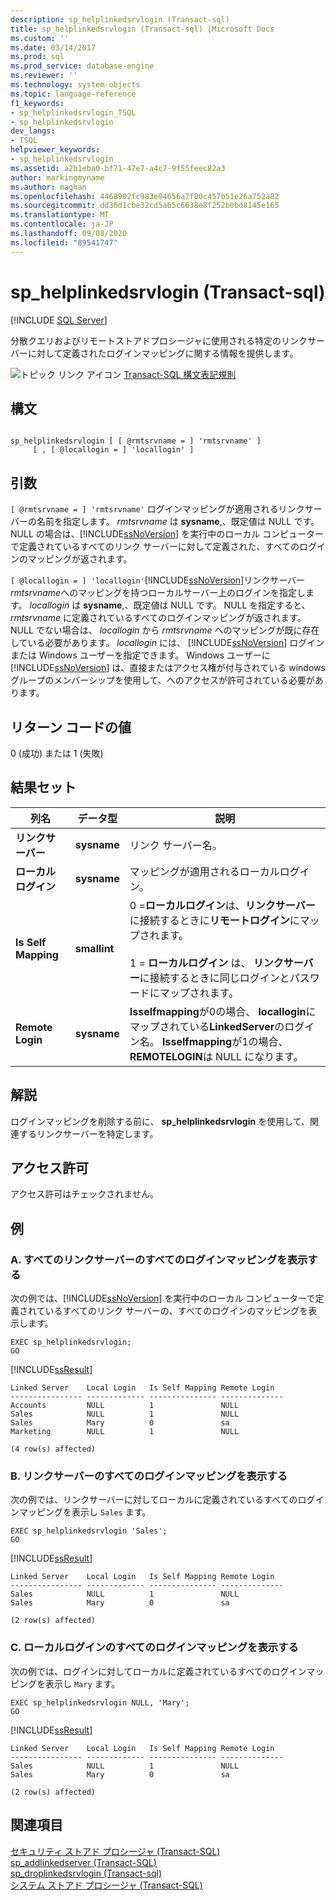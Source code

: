 ```yaml
---
description: sp_helplinkedsrvlogin (Transact-sql)
title: sp_helplinkedsrvlogin (Transact-sql) |Microsoft Docs
ms.custom: ''
ms.date: 03/14/2017
ms.prod: sql
ms.prod_service: database-engine
ms.reviewer: ''
ms.technology: system-objects
ms.topic: language-reference
f1_keywords:
- sp_helplinkedsrvlogin_TSQL
- sp_helplinkedsrvlogin
dev_langs:
- TSQL
helpviewer_keywords:
- sp_helplinkedsrvlogin
ms.assetid: a2b1eba0-bf71-47e7-a4c7-9f55feec82a3
author: markingmyname
ms.author: maghan
ms.openlocfilehash: 4468902fc983e94656a7f00c457b51e26a752a82
ms.sourcegitcommit: dd36d1cbe32cd5a65c6638e8f252b0bd8145e165
ms.translationtype: MT
ms.contentlocale: ja-JP
ms.lasthandoff: 09/08/2020
ms.locfileid: "89541747"
---
```

# <a name="sp_helplinkedsrvlogin-transact-sql"></a>sp_helplinkedsrvlogin (Transact-sql)
[!INCLUDE [SQL Server](../../includes/applies-to-version/sqlserver.md)]

  分散クエリおよびリモートストアドプロシージャに使用される特定のリンクサーバーに対して定義されたログインマッピングに関する情報を提供します。  
  
 ![トピック リンク アイコン](../../database-engine/configure-windows/media/topic-link.gif "トピック リンク アイコン") [Transact-SQL 構文表記規則](../../t-sql/language-elements/transact-sql-syntax-conventions-transact-sql.md)  
  
## <a name="syntax"></a>構文  
  
```  
  
sp_helplinkedsrvlogin [ [ @rmtsrvname = ] 'rmtsrvname' ]   
     [ , [ @locallogin = ] 'locallogin' ]  
```  
  
## <a name="arguments"></a>引数  
`[ @rmtsrvname = ] 'rmtsrvname'` ログインマッピングが適用されるリンクサーバーの名前を指定します。 *rmtsrvname* は **sysname**,、既定値は NULL です。 NULL の場合は、[!INCLUDE[ssNoVersion](../../includes/ssnoversion-md.md)] を実行中のローカル コンピューターで定義されているすべてのリンク サーバーに対して定義された、すべてのログインのマッピングが返されます。  
  
`[ @locallogin = ] 'locallogin'`[!INCLUDE[ssNoVersion](../../includes/ssnoversion-md.md)]リンクサーバー *rmtsrvname*へのマッピングを持つローカルサーバー上のログインを指定します。 *locallogin* は **sysname**,、既定値は NULL です。 NULL を指定すると、 *rmtsrvname* に定義されているすべてのログインマッピングが返されます。 NULL でない場合は、 *locallogin* から *rmtsrvname* へのマッピングが既に存在している必要があります。 *locallogin* には、 [!INCLUDE[ssNoVersion](../../includes/ssnoversion-md.md)] ログインまたは Windows ユーザーを指定できます。 Windows ユーザーに [!INCLUDE[ssNoVersion](../../includes/ssnoversion-md.md)] は、直接またはアクセス権が付与されている windows グループのメンバーシップを使用して、へのアクセスが許可されている必要があります。  
  
## <a name="return-code-values"></a>リターン コードの値  
 0 (成功) または 1 (失敗)  
  
## <a name="result-sets"></a>結果セット  
  
|列名|データ型|説明|  
|-----------------|---------------|-----------------|  
|**リンクサーバー**|**sysname**|リンク サーバー名。|  
|**ローカルログイン**|**sysname**|マッピングが適用されるローカルログイン。|  
|**Is Self Mapping**|**smallint**|0 =**ローカルログイン**は、**リンクサーバー**に接続するときに**リモートログイン**にマップされます。<br /><br /> 1 = **ローカルログイン** は、 **リンクサーバー**に接続するときに同じログインとパスワードにマップされます。|  
|**Remote Login**|**sysname**|**Isselfmapping**が0の場合、 **locallogin**にマップされている**LinkedServer**のログイン名。 **Isselfmapping**が1の場合、 **REMOTELOGIN**は NULL になります。|  
  
## <a name="remarks"></a>解説  
 ログインマッピングを削除する前に、 **sp_helplinkedsrvlogin** を使用して、関連するリンクサーバーを特定します。  
  
## <a name="permissions"></a>アクセス許可  
 アクセス許可はチェックされません。  
  
## <a name="examples"></a>例  
  
### <a name="a-displaying-all-login-mappings-for-all-linked-servers"></a>A. すべてのリンクサーバーのすべてのログインマッピングを表示する  
 次の例では、[!INCLUDE[ssNoVersion](../../includes/ssnoversion-md.md)] を実行中のローカル コンピューターで定義されているすべてのリンク サーバーの、すべてのログインのマッピングを表示します。  
  
```  
EXEC sp_helplinkedsrvlogin;  
GO  
```  
  
 [!INCLUDE[ssResult](../../includes/ssresult-md.md)]  
  
```  
Linked Server    Local Login   Is Self Mapping Remote Login   
---------------- ------------- --------------- --------------   
Accounts         NULL          1               NULL  
Sales            NULL          1               NULL  
Sales            Mary          0               sa  
Marketing        NULL          1               NULL  
  
(4 row(s) affected)  
```  
  
### <a name="b-displaying-all-login-mappings-for-a-linked-server"></a>B. リンクサーバーのすべてのログインマッピングを表示する  
 次の例では、リンクサーバーに対してローカルに定義されているすべてのログインマッピングを表示し `Sales` ます。  
  
```  
EXEC sp_helplinkedsrvlogin 'Sales';  
GO  
```  
  
 [!INCLUDE[ssResult](../../includes/ssresult-md.md)]  
  
```  
Linked Server    Local Login   Is Self Mapping Remote Login   
---------------- ------------- --------------- --------------   
Sales            NULL          1               NULL  
Sales            Mary          0               sa  
  
(2 row(s) affected)  
```  
  
### <a name="c-displaying-all-login-mappings-for-a-local-login"></a>C. ローカルログインのすべてのログインマッピングを表示する  
 次の例では、ログインに対してローカルに定義されているすべてのログインマッピングを表示し `Mary` ます。  
  
```  
EXEC sp_helplinkedsrvlogin NULL, 'Mary';  
GO  
```  
  
 [!INCLUDE[ssResult](../../includes/ssresult-md.md)]  
  
```  
Linked Server    Local Login   Is Self Mapping Remote Login   
---------------- ------------- --------------- --------------   
Sales            NULL          1               NULL  
Sales            Mary          0               sa  
  
(2 row(s) affected)  
```  
  
## <a name="see-also"></a>関連項目  
 [セキュリティ ストアド プロシージャ &#40;Transact-SQL&#41;](../../relational-databases/system-stored-procedures/security-stored-procedures-transact-sql.md)   
 [sp_addlinkedserver &#40;Transact-SQL&#41;](../../relational-databases/system-stored-procedures/sp-addlinkedserver-transact-sql.md)   
 [sp_droplinkedsrvlogin &#40;Transact-sql&#41;](../../relational-databases/system-stored-procedures/sp-droplinkedsrvlogin-transact-sql.md)   
 [システム ストアド プロシージャ &#40;Transact-SQL&#41;](../../relational-databases/system-stored-procedures/system-stored-procedures-transact-sql.md)  
  
  
